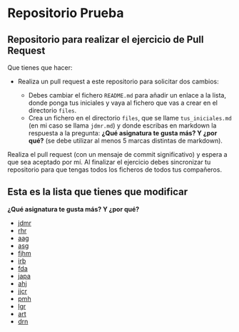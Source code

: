 # Repositorio Prueba

## Repositorio para realizar el ejercicio de Pull Request

Que tienes que hacer:

* Realiza un pull request a este repositorio para solicitar dos cambios:

    * Debes cambiar el fichero `README.md` para añadir un enlace a la lista, donde ponga tus iniciales y vaya al fichero que vas a crear en el directorio `files`.
    * Crea un  fichero en el directorio `files`, que se llame `tus_iniciales.md` (en mi caso se llama `jdmr.md`) y donde escribas en markdown la respuesta a la pregunta: **¿Qué asignatura te gusta más? Y ¿por qué?** (se debe utilizar al menos 5 marcas distintas de markdown).

Realiza el pull request (con un mensaje de commit significativo) y espera a que sea aceptado por mí. Al finalizar el ejercicio debes sincronizar tu repositorio para que tengas todos los ficheros de todos tus compañeros.

## Esta es la lista que tienes que modificar

**¿Qué asignatura te gusta más? Y ¿por qué?**

* [jdmr](files/jdmr.md)
* [rhr](files/rh.md)
* [aag](files/aag.md)
* [asg](files/asg.md)
* [fjhm](files/fjhm.md)
* [irb](files/irb.md)
* [fda](files/fda.md)
* [japa](files/japa.md)
* [ahj](files/ahj.md)
* [jjcr](files/jjcr.md)
* [pmh](files/pmh.md)
* [lgr](files/lgr.md)
* [art](files/art.md)
* [drn](files/drn.md)
